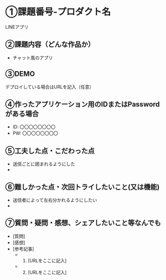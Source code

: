 # ①課題番号-プロダクト名

LINEアプリ

## ②課題内容（どんな作品か）

- チャット風のアプリ

## ③DEMO

デプロイしている場合はURLを記入（任意）

## ④作ったアプリケーション用のIDまたはPasswordがある場合

- ID: 〇〇〇〇〇〇〇〇
- PW: 〇〇〇〇〇〇〇〇

## ⑤工夫した点・こだわった点

- 送信ごとに囲まれるようにした
- 
## ⑥難しかった点・次回トライしたいこと(又は機能)

- 送信者によって左右分かれるようにしたい
- 
## ⑦質問・疑問・感想、シェアしたいこと等なんでも

- [質問]
- [感想]
- [参考記事]
  - 1. [URLをここに記入]
  - 2. [URLをここに記入]

